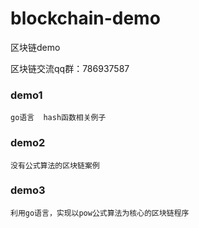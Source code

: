 # blockchain-demo
区块链demo


区块链交流qq群：786937587


### demo1
    go语言  hash函数相关例子

### demo2
    没有公式算法的区块链案例
    
    
### demo3
    利用go语言，实现以pow公式算法为核心的区块链程序
